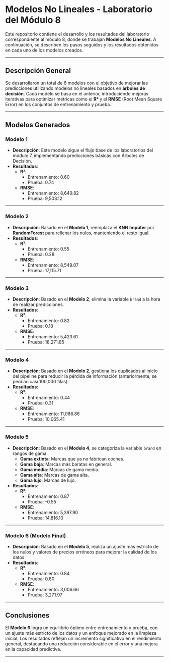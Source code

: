 # Modelos No Lineales - Laboratorio del Módulo 8

Este repositorio contiene el desarrollo y los resultados del laboratorio correspondiente al módulo 8, donde se trabajan **Modelos No Lineales**. A continuación, se describen los pasos seguidos y los resultados obtenidos en cada uno de los modelos creados.

---

## Descripción General

Se desarrollaron un total de 6 modelos con el objetivo de mejorar las predicciones utilizando modelos no lineales basados en **árboles de decisión**. Cada modelo se basa en el anterior, introduciendo mejoras iterativas para optimizar métricas como el **R²** y el **RMSE** (Root Mean Square Error) en los conjuntos de entrenamiento y prueba.

---

## Modelos Generados

### **Modelo 1**
- **Descripción**: 
  Este modelo sigue el flujo base de los laboratorios del módulo 7, implementando predicciones básicas con Árboles de Decisión.
- **Resultados**: 
  - **R²**:
    - Entrenamiento: 0.60
    - Prueba: 0.74
  - **RMSE**:
    - Entrenamiento: 8,649.82
    - Prueba: 9,503.12

---

### **Modelo 2**
- **Descripción**: 
  Basado en el **Modelo 1**, reemplaza el **KNN Imputer** por **RandomForest** para rellenar los nulos, manteniendo el resto igual.
- **Resultados**: 
  - **R²**:
    - Entrenamiento: 0.55
    - Prueba: 0.28
  - **RMSE**:
    - Entrenamiento: 8,549.07
    - Prueba: 17,115.71

---

### **Modelo 3**
- **Descripción**: 
  Basado en el **Modelo 2**, elimina la variable `brand` a la hora de realizar predicciones.
- **Resultados**: 
  - **R²**:
    - Entrenamiento: 0.82
    - Prueba: 0.18
  - **RMSE**:
    - Entrenamiento: 5,423.61
    - Prueba: 18,271.85

---

### **Modelo 4**
- **Descripción**: 
  Basado en el **Modelo 2**, gestiona los duplicados al inicio del pipeline para reducir la pérdida de información (anteriormente, se perdían casi 100,000 filas).
- **Resultados**: 
  - **R²**:
    - Entrenamiento: 0.44
    - Prueba: 0.31
  - **RMSE**:
    - Entrenamiento: 11,086.86
    - Prueba: 10,065.41

---

### **Modelo 5**
- **Descripción**: 
  Basado en el **Modelo 4**, se categoriza la variable `brand` en rangos de gama:
  - **Gama extinta**: Marcas que ya no fabrican coches.
  - **Gama baja**: Marcas más baratas en general.
  - **Gama media**: Marcas de gama media.
  - **Gama alta**: Marcas de gama alta.
  - **Gama lujo**: Marcas de lujo.
- **Resultados**: 
  - **R²**:
    - Entrenamiento: 0.87
    - Prueba: -0.55
  - **RMSE**:
    - Entrenamiento: 5,397.90
    - Prueba: 14,816.10

---

### **Modelo 6 (Modelo Final)**
- **Descripción**: 
  Basado en el **Modelo 5**, realiza un ajuste más estricto de los nulos y valores de precios erróneos para mejorar la calidad de los datos.
- **Resultados**: 
  - **R²**:
    - Entrenamiento: 0.84
    - Prueba: 0.80
  - **RMSE**:
    - Entrenamiento: 3,006.66
    - Prueba: 3,271.97

---

## Conclusiones
El **Modelo 6** logra un equilibrio óptimo entre entrenamiento y prueba, con un ajuste más estricto de los datos y un enfoque mejorado en la limpieza inicial. Los resultados reflejan un incremento significativo en el rendimiento general, destacando una reducción considerable en el error y una mejora en la capacidad predictiva.

---
